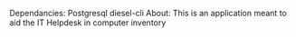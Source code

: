 Dependancies:
    Postgresql
    diesel-cli
About:
    This is an application meant to aid the IT Helpdesk in computer inventory
